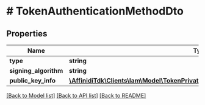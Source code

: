# # TokenAuthenticationMethodDto

## Properties

| Name                  | Type                                                                                                                                             | Description | Notes |
| --------------------- | ------------------------------------------------------------------------------------------------------------------------------------------------ | ----------- | ----- |
| **type**              | **string**                                                                                                                                       |             |
| **signing_algorithm** | **string**                                                                                                                                       |             |
| **public_key_info**   | [**\AffinidiTdk\Clients\Iam\Model\TokenPrivateKeyAuthenticationMethodDtoPublicKeyInfo**](TokenPrivateKeyAuthenticationMethodDtoPublicKeyInfo.md) |             |

[[Back to Model list]](../../README.md#models) [[Back to API list]](../../README.md#endpoints) [[Back to README]](../../README.md)
